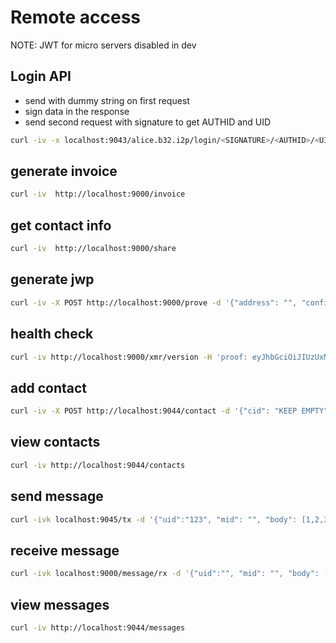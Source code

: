 # Remote access

NOTE: JWT for micro servers disabled in dev

## Login API

* send with dummy string on first request
* sign data in the response
* send second request with signature to get AUTHID and UID

```bash
curl -iv -x localhost:9043/alice.b32.i2p/login/<SIGNATURE>/<AUTHID>/<UID>
```

## generate invoice

```bash
curl -iv  http://localhost:9000/invoice
```

## get contact info

```bash
curl -iv  http://localhost:9000/share
```

## generate jwp

```bash
curl -iv -X POST http://localhost:9000/prove -d '{"address": "", "confirmations":0,"hash":"", "message":"", "signature": ""}' -H 'Content-Type: application/json'
```

## health check

```bash
curl -iv http://localhost:9000/xmr/version -H 'proof: eyJhbGciOiJIUzUxMiJ9...'
```

## add contact

```bash
curl -iv -X POST http://localhost:9044/contact -d '{"cid": "KEEP EMPTY", "gpg_key": [1,2,3...], "i2p_address": "", "xmr_address": ""}' -H 'Content-Type: application/json'
```

## view contacts

```bash
curl -iv http://localhost:9044/contacts
```

## send message

```bash
curl -ivk localhost:9045/tx -d '{"uid":"123", "mid": "", "body": [1,2,3 <PLAINTEXT_BYTES>], "from": "alice.b32.i2p", "created": 0, "to": "bob.b32.i2p"}' -H 'Content-Type: application/json'
```

## receive message

```bash
curl -ivk localhost:9000/message/rx -d '{"uid":"", "mid": "", "body": [1,2,3 <ENCRYPTED_BYTES>], "from": "alice.b32.i2p", "created": 0, "to": "bob.b32.i2p"}' -H 'Content-Type: application/json' -H 'proof: eyJhbGciOiJIUzUxMiJ9...'
```

## view messages

```bash
curl -iv http://localhost:9044/messages
```
